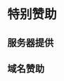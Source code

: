 # 特别赞助

<script setup>
import { VPTeamMembers } from 'vitepress/theme'

// 服务器提供
const 服务器提供 = [
  {
    avatar: '/03.jpg',
    name: '卜粟粟～',
  },
]

// 内务部
const 域名赞助 = [
  {
    avatar: '/04.jpg',
    name: '纳西妲',
  },
]
</script>

## 服务器提供
<VPTeamMembers size="small" :members="服务器提供" />

## 域名赞助
<VPTeamMembers size="small" :members="域名赞助" />